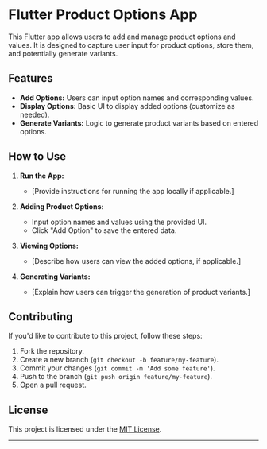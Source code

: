 # Flutter Product Options App

This Flutter app allows users to add and manage product options and values. It is designed to capture user input for product options, store them, and potentially generate variants.

## Features

- **Add Options:** Users can input option names and corresponding values.
- **Display Options:** Basic UI to display added options (customize as needed).
- **Generate Variants:** Logic to generate product variants based on entered options.

## How to Use

1. **Run the App:**
   - [Provide instructions for running the app locally if applicable.]

2. **Adding Product Options:**
   - Input option names and values using the provided UI.
   - Click "Add Option" to save the entered data.

3. **Viewing Options:**
   - [Describe how users can view the added options, if applicable.]

4. **Generating Variants:**
   - [Explain how users can trigger the generation of product variants.]

## Contributing

If you'd like to contribute to this project, follow these steps:

1. Fork the repository.
2. Create a new branch (`git checkout -b feature/my-feature`).
3. Commit your changes (`git commit -m 'Add some feature'`).
4. Push to the branch (`git push origin feature/my-feature`).
5. Open a pull request.

## License

This project is licensed under the [MIT License](LICENSE).

---
